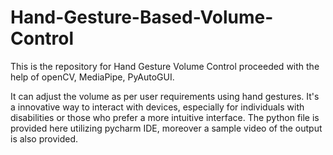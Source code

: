 # Hand-Gesture-Based-Volume-Control
This is the repository for Hand Gesture Volume Control proceeded with the help of openCV, MediaPipe, PyAutoGUI.

It can adjust the volume as per user requirements using hand gestures. It's a innovative way to interact with devices, especially for individuals with disabilities or those who prefer a more intuitive interface.
The python file is provided here utilizing pycharm IDE, moreover a sample video of the output is also provided.
